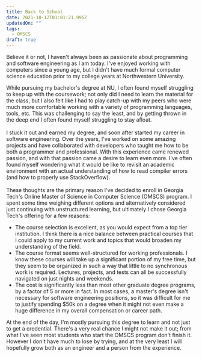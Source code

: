 ```yaml
---
title: Back to School
date: 2021-10-12T01:01:21.995Z
updatedOn: ""
tags:
  - OMSCS
draft: true
---
```

Believe it or not, I haven't always been as passionate about programming and software engineering as I am today. I've enjoyed working with computers since a young age, but I didn't have much formal computer science education prior to my college years at Northwestern University. 

While pursuing my bachelor's degree at NU, I often found myself struggling to keep up with the coursework; not only did I need to learn the material for the class, but I also felt like I had to play catch-up with my peers who were much more comfortable working with a variety of programming languages, tools, etc. This was challenging to say the least, and by getting thrown in the deep end I often found myself struggling to stay afloat.\
\
I stuck it out and earned my degree, and soon after started my career in software engineering. Over the years, I've worked on some amazing projects and have collaborated with developers who taught me how to be both a programmer and professional. With this experience came renewed passion, and with that passion came a desire to learn even more. I've often found myself wondering what it would be like to revisit an academic environment with an actual understanding of how to read compiler errors (and how to properly use StackOverflow).\
\
These thoughts are the primary reason I've decided to enroll in Georgia Tech's Online Master of Science in Computer Science (OMSCS) program. I spent some time weighing different options and alternatively considered just continuing with unstructured learning, but ultimately I chose Georgia Tech's offering for a few reasons:

* The course selection is excellent, as you would expect from a top tier institution. I think there is a nice balance between practical courses that I could apply to my current work and topics that would broaden my understanding of the field.
* The course format seems well-structured for working professionals. I know these courses will take up a significant portion of my free time, but they seem to be organized in such a way that little to no synchronous work is required. Lectures, projects, and tests can all be successfully navigated on just nights and weekends.
* The cost is significantly less than most other graduate degree programs, by a factor of 5 or more in fact. In most cases, a master's degree isn't necessary for software engineering positions, so it was difficult for me to justify spending $50k on a degree when it might not even make a huge difference in my overall compensation or career path.

At the end of the day, I'm mostly pursuing this degree to learn and not just to get a credential. There's a very real chance I might not make it out; from what I've seen most students who start the OMSCS program don't finish it. However I don't have much to lose by trying, and at the very least I will hopefully grow both as an engineer and a person from the experience.
